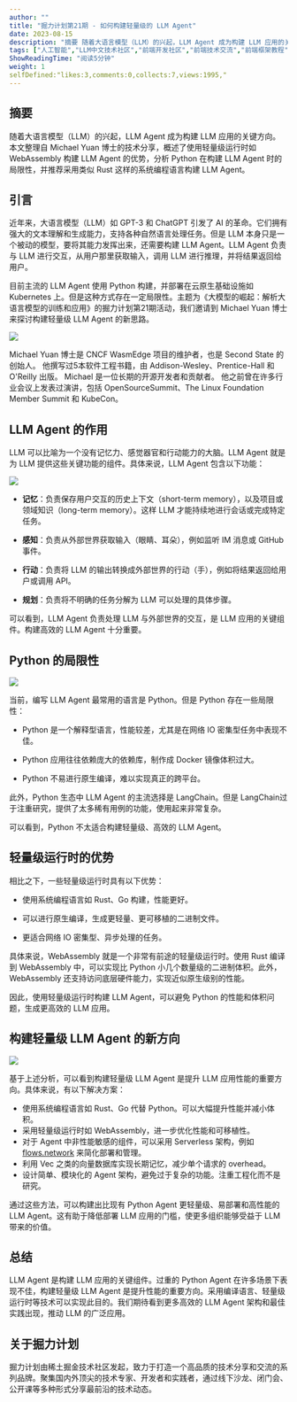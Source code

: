 ```yaml
---
author: ""
title: "掘力计划第21期 - 如何构建轻量级的 LLM Agent"
date: 2023-08-15
description: "摘要 随着大语言模型（LLM）的兴起，LLM Agent 成为构建 LLM 应用的关键方向。本文整理自 Michael Yuan 博士的技术分享，概述了使用轻量级运行时如 WebAssembly 构建"
tags: ["人工智能","LLM中文技术社区","前端开发社区","前端技术交流","前端框架教程","JavaScript 学习资源","CSS 技巧与最佳实践","HTML5 最新动态","前端工程师职业发展","开源前端项目","前端技术趋势"]
ShowReadingTime: "阅读5分钟"
weight: 1
selfDefined:"likes:3,comments:0,collects:7,views:1995,"
---
```

摘要
--

随着大语言模型（LLM）的兴起，LLM Agent 成为构建 LLM 应用的关键方向。本文整理自 Michael Yuan 博士的技术分享，概述了使用轻量级运行时如 WebAssembly 构建 LLM Agent 的优势，分析 Python 在构建 LLM Agent 时的局限性，并推荐采用类似 Rust 这样的系统编程语言构建 LLM Agent。

引言
--

近年来，大语言模型（LLM）如 GPT-3 和 ChatGPT 引发了 AI 的革命。它们拥有强大的文本理解和生成能力，支持各种自然语言处理任务。但是 LLM 本身只是一个被动的模型，要将其能力发挥出来，还需要构建 LLM Agent。LLM Agent 负责与 LLM 进行交互，从用户那里获取输入，调用 LLM 进行推理，并将结果返回给用户。

目前主流的 LLM Agent 使用 Python 构建，并部署在云原生基础设施如 Kubernetes 上。但是这种方式存在一定局限性。主题为《大模型的崛起：解析大语言模型的训练和应用》的掘力计划第21期活动，我们邀请到 Michael Yuan 博士来探讨构建轻量级 LLM Agent 的新思路。

![](/images/jueJin/cca03e047fca447.png)

Michael Yuan 博士是 CNCF WasmEdge 项目的维护者，也是 Second State 的创始人。 他撰写过5本软件工程书籍，由 Addison-Wesley、Prentice-Hall 和 O'Reilly 出版。 Michael 是一位长期的开源开发者和贡献者。 他之前曾在许多行业会议上发表过演讲，包括 OpenSourceSummit、The Linux Foundation Member Summit 和 KubeCon。

LLM Agent 的作用
-------------

LLM 可以比喻为一个没有记忆力、感觉器官和行动能力的大脑。LLM Agent 就是为 LLM 提供这些关键功能的组件。具体来说，LLM Agent 包含以下功能：

![](/images/jueJin/2e74aaa80cd740a.png)

*   **记忆**：负责保存用户交互的历史上下文（short-term memory），以及项目或领域知识（long-term memory）。这样 LLM 才能持续地进行会话或完成特定任务。
    
*   **感知**：负责从外部世界获取输入（眼睛、耳朵），例如监听 IM 消息或 GitHub 事件。
    
*   **行动**：负责将 LLM 的输出转换成外部世界的行动（手），例如将结果返回给用户或调用 API。
    
*   **规划**：负责将不明确的任务分解为 LLM 可以处理的具体步骤。
    

可以看到，LLM Agent 负责处理 LLM 与外部世界的交互，是 LLM 应用的关键组件。构建高效的 LLM Agent 十分重要。

Python 的局限性
-----------

![](/images/jueJin/85a62b3c9b5f4cd.png)

当前，编写 LLM Agent 最常用的语言是 Python。但是 Python 存在一些局限性：

*   Python 是一个解释型语言，性能较差，尤其是在网络 IO 密集型任务中表现不佳。
    
*   Python 应用往往依赖庞大的依赖库，制作成 Docker 镜像体积过大。
    
*   Python 不易进行原生编译，难以实现真正的跨平台。
    

此外，Python 生态中 LLM Agent 的主流选择是 LangChain。但是 LangChain过于注重研究，提供了太多稀有用例的功能，使用起来非常复杂。

可以看到，Python 不太适合构建轻量级、高效的 LLM Agent。

轻量级运行时的优势
---------

相比之下，一些轻量级运行时具有以下优势：

*   使用系统编程语言如 Rust、Go 构建，性能更好。
    
*   可以进行原生编译，生成更轻量、更可移植的二进制文件。
    
*   更适合网络 IO 密集型、异步处理的任务。
    

具体来说，WebAssembly 就是一个非常有前途的轻量级运行时。使用 Rust 编译到 WebAssembly 中，可以实现比 Python 小几个数量级的二进制体积。此外，WebAssembly 还支持访问底层硬件能力，实现近似原生级别的性能。

因此，使用轻量级运行时构建 LLM Agent，可以避免 Python 的性能和体积问题，生成更高效的 LLM 应用。

构建轻量级 LLM Agent 的新方向
--------------------

![](/images/jueJin/703cfd8e4fed4a9.png)

基于上述分析，可以看到构建轻量级 LLM Agent 是提升 LLM 应用性能的重要方向。具体来说，有以下解决方案：

*   使用系统编程语言如 Rust、Go 代替 Python。可以大幅提升性能并减小体积。
*   采用轻量级运行时如 WebAssembly，进一步优化性能和可移植性。
*   对于 Agent 中非性能敏感的组件，可以采用 Serverless 架构，例如 [flows.network](https://link.juejin.cn?target=https%3A%2F%2Fflows.network "https://flows.network") 来简化部署和管理。
*   利用 Vec 之类的向量数据库实现长期记忆，减少单个请求的 overhead。
*   设计简单、模块化的 Agent 架构，避免过于复杂的功能。注重工程化而不是研究。

通过这些方法，可以构建出比现有 Python Agent 更轻量级、易部署和高性能的 LLM Agent。这有助于降低部署 LLM 应用的门槛，使更多组织能够受益于 LLM 带来的价值。

总结
--

LLM Agent 是构建 LLM 应用的关键组件。过重的 Python Agent 在许多场景下表现不佳，构建轻量级 LLM Agent 是提升性能的重要方向。采用编译语言、轻量级运行时等技术可以实现此目的。我们期待看到更多高效的 LLM Agent 架构和最佳实践出现，推动 LLM 的广泛应用。

关于掘力计划
------

掘力计划由稀土掘金技术社区发起，致力于打造一个高品质的技术分享和交流的系列品牌。聚集国内外顶尖的技术专家、开发者和实践者，通过线下沙龙、闭门会、公开课等多种形式分享最前沿的技术动态。